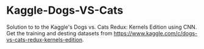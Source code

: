 # Kaggle-Dogs-VS-Cats
Solution to to the Kaggle's Dogs vs. Cats Redux: Kernels Edition using CNN.
Get the training and desting datasets from https://www.kaggle.com/c/dogs-vs-cats-redux-kernels-edition.
